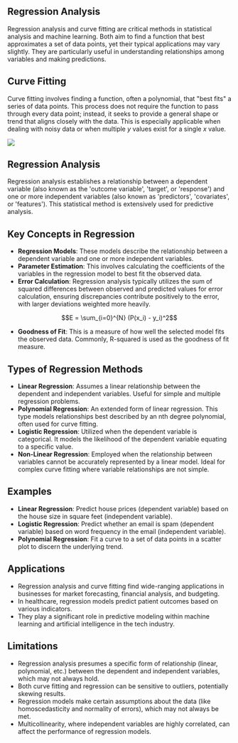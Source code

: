 ## Regression Analysis

Regression analysis and curve fitting are critical methods in statistical analysis and machine learning. Both aim to find a function that best approximates a set of data points, yet their typical applications may vary slightly. They are particularly useful in understanding relationships among variables and making predictions.

## Curve Fitting

Curve fitting involves finding a function, often a polynomial, that "best fits" a series of data points. This process does not require the function to pass through every data point; instead, it seeks to provide a general shape or trend that aligns closely with the data. This is especially applicable when dealing with noisy data or when multiple $y$ values exist for a single $x$ value.

<img src="https://upload.wikimedia.org/wikipedia/commons/b/b0/Linear_least_squares_example2.svg" >

## Regression Analysis

Regression analysis establishes a relationship between a dependent variable (also known as the 'outcome variable', 'target', or 'response') and one or more independent variables (also known as 'predictors', 'covariates', or 'features'). This statistical method is extensively used for predictive analysis.

## Key Concepts in Regression

- **Regression Models**: These models describe the relationship between a dependent variable and one or more independent variables.
- **Parameter Estimation**: This involves calculating the coefficients of the variables in the regression model to best fit the observed data.
- **Error Calculation**: Regression analysis typically utilizes the sum of squared differences between observed and predicted values for error calculation, ensuring discrepancies contribute positively to the error, with larger deviations weighted more heavily. 

$$E = \sum_{i=0}^{N} (P(x_i) - y_i)^2$$

- **Goodness of Fit**: This is a measure of how well the selected model fits the observed data. Commonly, R-squared is used as the goodness of fit measure.

## Types of Regression Methods

- **Linear Regression**: Assumes a linear relationship between the dependent and independent variables. Useful for simple and multiple regression problems.
- **Polynomial Regression**: An extended form of linear regression. This type models relationships best described by an nth degree polynomial, often used for curve fitting.
- **Logistic Regression**: Utilized when the dependent variable is categorical. It models the likelihood of the dependent variable equating to a specific value.
- **Non-Linear Regression**: Employed when the relationship between variables cannot be accurately represented by a linear model. Ideal for complex curve fitting where variable relationships are not simple.

## Examples

- **Linear Regression**: Predict house prices (dependent variable) based on the house size in square feet (independent variable).
- **Logistic Regression**: Predict whether an email is spam (dependent variable) based on word frequency in the email (independent variable).
- **Polynomial Regression**: Fit a curve to a set of data points in a scatter plot to discern the underlying trend.

## Applications

- Regression analysis and curve fitting find wide-ranging applications in businesses for market forecasting, financial analysis, and budgeting.
- In healthcare, regression models predict patient outcomes based on various indicators.
- They play a significant role in predictive modeling within machine learning and artificial intelligence in the tech industry.

## Limitations

- Regression analysis presumes a specific form of relationship (linear, polynomial, etc.) between the dependent and independent variables, which may not always hold.
- Both curve fitting and regression can be sensitive to outliers, potentially skewing results.
- Regression models make certain assumptions about the data (like homoscedasticity and normality of errors), which may not always be met.
- Multicollinearity, where independent variables are highly correlated, can affect the performance of regression models.
